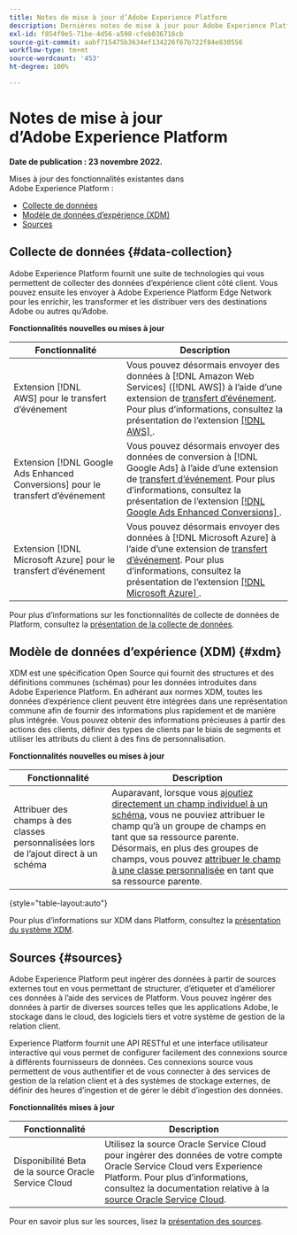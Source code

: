 ```yaml
---
title: Notes de mise à jour d’Adobe Experience Platform
description: Dernières notes de mise à jour pour Adobe Experience Platform.
exl-id: f854f9e5-71be-4d56-a598-cfeb036716cb
source-git-commit: aabf715475b3634ef134226f67b722f84e830556
workflow-type: tm+mt
source-wordcount: '453'
ht-degree: 100%

---
```


# Notes de mise à jour d’Adobe Experience Platform

**Date de publication : 23 novembre 2022.**

Mises à jour des fonctionnalités existantes dans Adobe Experience Platform :

- [Collecte de données](#data-collection)
- [Modèle de données d’expérience (XDM)](#xdm)
- [Sources](#sources)

## Collecte de données {#data-collection}

Adobe Experience Platform fournit une suite de technologies qui vous permettent de collecter des données d’expérience client côté client. Vous pouvez ensuite les envoyer à Adobe Experience Platform Edge Network pour les enrichir, les transformer et les distribuer vers des destinations Adobe ou autres qu’Adobe.

**Fonctionnalités nouvelles ou mises à jour**

| Fonctionnalité | Description |
| --- | --- |
| Extension [!DNL AWS] pour le transfert d’événement | Vous pouvez désormais envoyer des données à [!DNL Amazon Web Services] ([!DNL AWS]) à l’aide d’une extension de [transfert d’événement](../../tags/ui/event-forwarding/overview.md). Pour plus d’informations, consultez la présentation de l’extension [[!DNL AWS] ](../../tags/extensions/server/aws/overview.md). |
| Extension [!DNL Google Ads Enhanced Conversions] pour le transfert d’événement | Vous pouvez désormais envoyer des données de conversion à [!DNL Google Ads] à l’aide d’une extension de [transfert d’événement](../../tags/ui/event-forwarding/overview.md). Pour plus d’informations, consultez la présentation de l’extension [[!DNL Google Ads Enhanced Conversions] ](../../tags/extensions/server/google-ads-enhanced-conversions/overview.md). |
| Extension [!DNL Microsoft Azure] pour le transfert d’événement | Vous pouvez désormais envoyer des données à [!DNL Microsoft Azure] à l’aide d’une extension de [transfert d’événement](../../tags/ui/event-forwarding/overview.md). Pour plus d’informations, consultez la présentation de l’extension [[!DNL Microsoft Azure] ](../../tags/extensions/server/azure/overview.md). |

Pour plus d’informations sur les fonctionnalités de collecte de données de Platform, consultez la [présentation de la collecte de données](../../collection/home.md).

## Modèle de données d’expérience (XDM) {#xdm}

XDM est une spécification Open Source qui fournit des structures et des définitions communes (schémas) pour les données introduites dans Adobe Experience Platform. En adhérant aux normes XDM, toutes les données d’expérience client peuvent être intégrées dans une représentation commune afin de fournir des informations plus rapidement et de manière plus intégrée. Vous pouvez obtenir des informations précieuses à partir des actions des clients, définir des types de clients par le biais de segments et utiliser les attributs du client à des fins de personnalisation.

**Fonctionnalités nouvelles ou mises à jour**

| Fonctionnalité | Description |
| --- | --- |
| Attribuer des champs à des classes personnalisées lors de l’ajout direct à un schéma | Auparavant, lorsque vous [ajoutiez directement un champ individuel à un schéma](../../xdm/ui/resources/schemas.md#add-individual-fields), vous ne pouviez attribuer le champ qu’à un groupe de champs en tant que sa ressource parente. Désormais, en plus des groupes de champs, vous pouvez [attribuer le champ à une classe personnalisée](../../xdm/ui/resources/schemas.md#add-to-class) en tant que sa ressource parente. |

{style=&quot;table-layout:auto&quot;}

Pour plus d’informations sur XDM dans Platform, consultez la [présentation du système XDM](../../xdm/home.md).

## Sources {#sources}

Adobe Experience Platform peut ingérer des données à partir de sources externes tout en vous permettant de structurer, d’étiqueter et d’améliorer ces données à l’aide des services de Platform. Vous pouvez ingérer des données à partir de diverses sources telles que les applications Adobe, le stockage dans le cloud, des logiciels tiers et votre système de gestion de la relation client.

Experience Platform fournit une API RESTful et une interface utilisateur interactive qui vous permet de configurer facilement des connexions source à différents fournisseurs de données. Ces connexions source vous permettent de vous authentifier et de vous connecter à des services de gestion de la relation client et à des systèmes de stockage externes, de définir des heures d’ingestion et de gérer le débit d’ingestion des données.

**Fonctionnalités mises à jour**

| Fonctionnalité | Description |
| --- | --- | 
| Disponibilité Beta de la source Oracle Service Cloud | Utilisez la source Oracle Service Cloud pour ingérer des données de votre compte Oracle Service Cloud vers Experience Platform. Pour plus d’informations, consultez la documentation relative à la [source Oracle Service Cloud](../../sources/connectors/customer-success/oracle-service-cloud.md). |

Pour en savoir plus sur les sources, lisez la [présentation des sources](../../sources/home.md).
